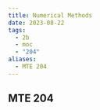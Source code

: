 ```yaml
---
title: Numerical Methods
date: 2023-08-22
tags:
  - 2b
  - moc
  - "204"
aliases:
  - MTE 204
---
```

## MTE 204
